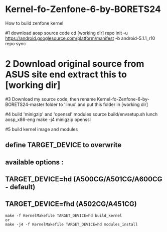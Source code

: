 # Kernel-fo-Zenfone-6-by-BORETS24
How to build zenfone kernel

#1 download aosp source code
	cd [working dir]
	repo init -u https://android.googlesource.com/platform/manifest -b android-5.1.1_r10
	repo sync

# 2 Download original source from ASUS site end extract this to [working dir]
#3 Download my source code, then rename  Kernel-fo-Zenfone-6-by-BORETS24-master folder to 'linux' and put this folder in [working dir]

#4 build 'minigzip' and 'openssl' modules
	source build/envsetup.sh
	lunch aosp_x86-eng
	make -j4 minigzip openssl

#5 build kernel image and modules
## define TARGET_DEVICE to overwrite
## available options : 
## 	TARGET_DEVICE=hd  (A500CG/A501CG/A600CG - default)
##	TARGET_DEVICE=fhd (A502CG/A451CG)

	make -f KernelMakefile TARGET_DEVICE=hd build_kernel
  	or
	make -j4 -f KernelMakefile TARGET_DEVICE=hd modules_install
